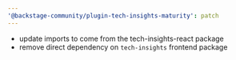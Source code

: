 ```yaml
---
'@backstage-community/plugin-tech-insights-maturity': patch
---
```


- update imports to come from the tech-insights-react package
- remove direct dependency on `tech-insights` frontend package
